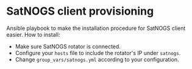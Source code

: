 # SatNOGS client provisioning

Ansible playbook to make the installation procedure for SatNOGS client easier.
How to install:

* Make sure SatNOGS rotator is connected.
* Configure your `hosts` file to include the rotator's IP under `satnogs`.
* Change `group_vars/satnogs.yml` according to your configuration.